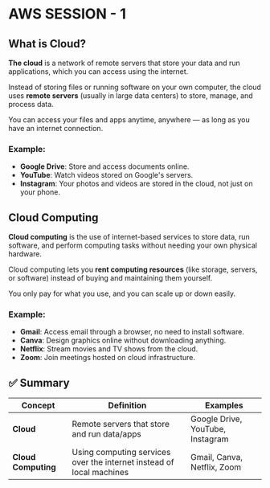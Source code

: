 # AWS SESSION - 1

## What is Cloud?
  **The cloud** is a network of remote servers that store your data and run applications, which you can access using the internet.  

  Instead of storing files or running software on your own computer, the cloud uses **remote servers** (usually in large data centers) to store, manage, and process data.  
  
  You can access your files and apps anytime, anywhere — as long as you have an internet connection.
  
### Example: 

- **Google Drive**: Store and access documents online.
- **YouTube**: Watch videos stored on Google's servers.
- **Instagram**: Your photos and videos are stored in the cloud, not just on your phone.

## Cloud Computing  
  **Cloud computing** is the use of internet-based services to store data, run software, and perform computing tasks without needing your own physical hardware.

  Cloud computing lets you **rent computing resources** (like storage, servers, or software) instead of buying and maintaining them yourself.  
  
  You only pay for what you use, and you can scale up or down easily.

### Example:

- **Gmail**: Access email through a browser, no need to install software.
- **Canva**: Design graphics online without downloading anything.
- **Netflix**: Stream movies and TV shows from the cloud.
- **Zoom**: Join meetings hosted on cloud infrastructure.


## ✅ Summary


| Concept | Definition | Examples |
|--------|------------|----------|
| **Cloud** | Remote servers that store and run data/apps | Google Drive, YouTube, Instagram |
| **Cloud Computing** | Using computing services over the internet instead of local machines | Gmail, Canva, Netflix, Zoom |


